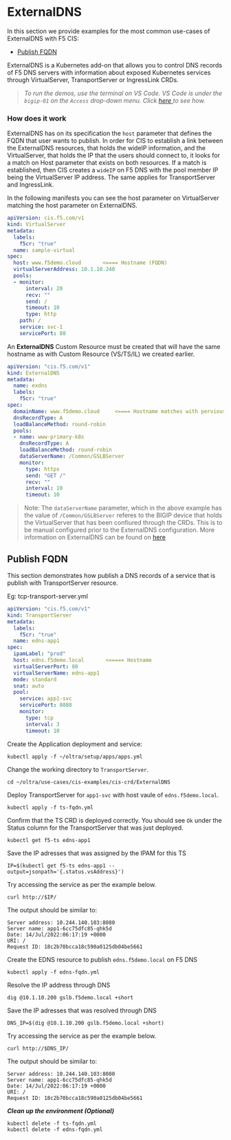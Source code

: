 # ExternalDNS
In this section we provide examples for the most common use-cases of ExternalDNS with F5 CIS:
- [Publish FQDN](#publish-fqdn)

ExternalDNS is a Kubernetes add-on that allows you to control DNS records of F5 DNS servers with information about exposed Kubernetes services through VirtualServer, TransportServer or IngressLink CRDs.

> *To run the demos, use the terminal on VS Code. VS Code is under the `bigip-01` on the `Access` drop-down menu. Click <a href="https://raw.githubusercontent.com/F5EMEA/oltra/main/vscode.png"> here </a> to see how.*

### How does it work
ExternalDNS has on its specification the `host` parameter that defines the FQDN that user wants to publish. In order for CIS to establish a link between the ExternalDNS resources, that holds the wideIP information, and the VirtualServer, that holds the IP that the users should connect to, it looks for a match on Host parameter that exists on both resources. If a match is established, then CIS creates a `wideIP` on F5 DNS with the pool member IP being the VirtualServer IP address. The same applies for TransportServer and IngressLink.

In the following manifests you can see the host parameter on VirtualServer matching the host parameter on ExternalDNS.
```yml
apiVersion: cis.f5.com/v1
kind: VirtualServer
metadata:
  labels:
    f5cr: "true"
  name: sample-virtual
spec:
  host: www.f5demo.cloud       <==== Hostname (FQDN)
  virtualServerAddress: 10.1.10.240
  pools:
  - monitor:
      interval: 20
      recv: ""
      send: /
      timeout: 10
      type: http
    path: /
    service: svc-1
    servicePort: 80
```
An **ExternalDNS** Custom Resource must be created that will have the same hostname as with Custom Resource (VS/TS/IL) we created earlier.
```yml
apiVersion: "cis.f5.com/v1"
kind: ExternalDNS
metadata:
  name: exdns
  labels:
    f5cr: "true"
spec:
  domainName: www.f5demo.cloud     <==== Hostname matches with pervious CR
  dnsRecordType: A
  loadBalanceMethod: round-robin
  pools:
  - name: www-primary-k8s
    dnsRecordType: A
    loadBalanceMethod: round-robin
    dataServerName: /Common/GSLBServer
    monitor:
      type: https
      send: "GET /"
      recv: ""
      interval: 10
      timeout: 10
```

> Note: The `dataServerName` parameter, which in the above example has the value of `/Common/GSLBServer` referes to the BIGIP device that holds the VirtualServer that has been confiured through the CRDs. This is to be manual configured prior to the ExternalDNS configuration. More information on ExternalDNS can be found on <a href="https://clouddocs.f5.com/containers/latest/userguide/crd/externaldns.html">here</a>


## Publish FQDN
This section demonstrates how publish a DNS records of a service that is publish with TransportServer resource.

Eg: tcp-transport-server.yml
```yml
apiVersion: "cis.f5.com/v1"
kind: TransportServer
metadata:
  labels:
    f5cr: "true"
  name: edns-app1
spec:
  ipamLabel: "prod"
  host: edns.f5demo.local       <===== Hostname
  virtualServerPort: 80
  virtualServerName: edns-app1
  mode: standard
  snat: auto
  pool:
    service: app1-svc
    servicePort: 8080
    monitor:
      type: tcp
      interval: 3
      timeout: 10

```

Create the Application deployment and service: 
```
kubectl apply -f ~/oltra/setup/apps/apps.yml
```

Change the working directory to `TransportServer`.
```
cd ~/oltra/use-cases/cis-examples/cis-crd/ExternalDNS
```

Deploy TransportServer for `app1-svc` with host vaule of `edns.f5demo.local`.
```
kubectl apply -f ts-fqdn.yml
```

Confirm that the TS CRD is deployed correctly. You should see `Ok` under the Status column for the TransportServer that was just deployed.
```
kubectl get f5-ts edns-app1
```

Save the IP adresses that was assigned by the IPAM for this TS
```
IP=$(kubectl get f5-ts edns-app1 --output=jsonpath='{.status.vsAddress}')
```

Try accessing the service as per the example below. 
```
curl http://$IP/
```

The output should be similar to:
```
Server address: 10.244.140.103:8080
Server name: app1-6cc75dfc85-qhk5d
Date: 14/Jul/2022:06:17:19 +0000
URI: /
Request ID: 18c2b70bcca18c590a0125db04be5661
```

Create the EDNS resource to publish `edns.f5demo.local` on F5 DNS
```
kubectl apply -f edns-fqdn.yml
```

Resolve the IP address through DNS 
```
dig @10.1.10.200 gslb.f5demo.local +short
```

Save the IP adresses that was resolved through DNS
```
DNS_IP=$(dig @10.1.10.200 gslb.f5demo.local +short)
```

Try accessing the service as per the example below. 
```
curl http://$DNS_IP/
```

The output should be similar to:
```
Server address: 10.244.140.103:8080
Server name: app1-6cc75dfc85-qhk5d
Date: 14/Jul/2022:06:17:19 +0000
URI: /
Request ID: 18c2b70bcca18c590a0125db04be5661
```

***Clean up the environment (Optional)***
```
kubectl delete -f ts-fqdn.yml
kubectl delete -f edns-fqdn.yml
```